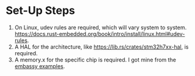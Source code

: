 # Set-Up Steps

1. On Linux, udev rules are required, which will vary system to system.
   <https://docs.rust-embedded.org/book/intro/install/linux.html#udev-rules>.
2. A HAL for the architecture, like <https://lib.rs/crates/stm32h7xx-hal>, is
   required.
3. A memory.x for the specific chip is required. I got mine from the
   [embassy examples](https://github.com/embassy-rs/embassy/blob/main/examples/stm32h723/memory.x).
